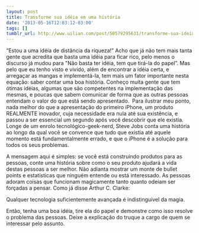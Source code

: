 ```yaml
---
layout: post
title: Transforme sua idéia em uma história
date: '2013-05-16T12:03:12-03:00'
tags: []
tumblr_url: http://www.uilian.com/post/50579295631/transforme-sua-ideia-em-uma-historia
---
```

“Estou a uma idéia de distância da riqueza!”
Acho que já não tem mais tanta gente que acredita que basta uma idéia para ficar rico, pelo menos o discurso já mudou para "Não basta ter idéia, tem que tirá-la do papel”.
Mas pelo que eu tenho visto e vivido, além de encontrar a idéia certa, e arregaçar as mangas e implementá-la, tem mais um fator importante nesta equação: saber contar uma boa história.
Conheço muita gente que tem ótimas idéias, algumas que são competentes na implementação das mesmas, e poucas que sabem comunicar de forma que as outras pessoas entendam o valor do que está sendo apresentado. 
Para ilustrar meu ponto, nada melhor do que a apresentação do primeiro iPhone, um produto REALMENTE inovador, cuja necessidade era nula até sua existência, e passou a ser essencial um segundo após você descobrir que ele existia. Longe de um enrolo tecnológico-geek-nerd, Steve Jobs conta uma história ao longo da qual você se convence que tudo que existia até aquele momento está fundamentalmente errado, e que o iPhone é a solução para todos os seus problemas.

A mensagem aqui é simples: se você está construindo produtos para as pessoas, conte uma história sobre como o seu produto ajudará a vida destas pessoas a ser melhor. Não adianta mostrar um monte de bullet points e estatísticas que ninguém entende ou está interessado.
As pessoas adoram coisas que funcionam magicamente tanto quanto odeiam ser forçadas a pensar. Como já disse Arthur C. Clarke:

Qualquer tecnologia suficientemente avançada é indistinguível da magia.



Então, tenha uma boa idéia, tire ela do papel e demonstre como isso resolve o problema das pessoas. Deixe a explicação do truque a cargo de quem se interessar pelo assunto.
